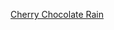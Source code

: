 ---
layout: post
wordpress_id: 216
wordpress_url: http://noesbueno.com/archives/216
date: '2007-11-29 23:52:46 -0600'
date_gmt: '2007-11-30 04:52:46 -0600'
body: |
  <p><a href="http://www.youtube.com/watch?v=2x2W12A8Qow">Cherry Chocolate Rain</a></p>
---